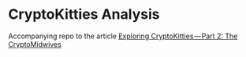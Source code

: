 # CryptoKitties Analysis
Accompanying repo to the article [Exploring CryptoKitties — Part 2: The CryptoMidwives](https://medium.com/block-science/exploring-cryptokitties-part-2-the-cryptomidwives-a0df37eb35a6)
